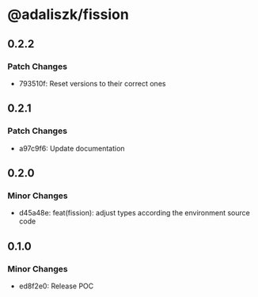 # @adaliszk/fission

## 0.2.2

### Patch Changes

- 793510f: Reset versions to their correct ones

## 0.2.1

### Patch Changes

- a97c9f6: Update documentation

## 0.2.0

### Minor Changes

- d45a48e: feat(fission): adjust types according the environment source code

## 0.1.0

### Minor Changes

- ed8f2e0: Release POC
